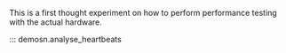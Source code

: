This is a first thought experiment on how to perform performance testing with the actual hardware.

::: demosn.analyse_heartbeats